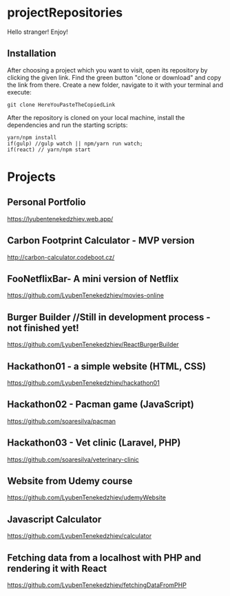 # projectRepositories
Hello stranger! Enjoy!

## Installation
After choosing a project which you want to visit, open its repository by clicking the given link. Find the green button "clone or download" and copy the link from there. Create a new folder, navigate to it with your terminal and execute:
```terminal
git clone HereYouPasteTheCopiedLink
```
After the repository is cloned on your local machine, install the dependencies and run the starting scripts:
```terminal
yarn/npm install 
if(gulp) //gulp watch || npm/yarn run watch; 
if(react) // yarn/npm start
```



# Projects
## Personal Portfolio
https://lyubentenekedzhiev.web.app/

## Carbon Footprint Calculator - MVP version
http://carbon-calculator.codeboot.cz/

## FooNetflixBar- A mini version of Netflix
https://github.com/LyubenTenekedzhiev/movies-online

## Burger Builder //Still in development process - not finished yet!
https://github.com/LyubenTenekedzhiev/ReactBurgerBuilder

## Hackathon01 - a simple website (HTML, CSS)
https://github.com/LyubenTenekedzhiev/hackathon01

## Hackathon02 - Pacman game (JavaScript)
https://github.com/soaresilva/pacman

## Hackathon03 - Vet clinic (Laravel, PHP)
https://github.com/soaresilva/veterinary-clinic

## Website from Udemy course
https://github.com/LyubenTenekedzhiev/udemyWebsite

## Javascript Calculator
https://github.com/LyubenTenekedzhiev/calculator

## Fetching data from a localhost with PHP and rendering it with React
https://github.com/LyubenTenekedzhiev/fetchingDataFromPHP
